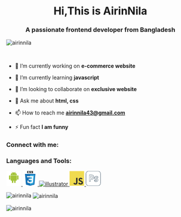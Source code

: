 <h1 align="center">Hi,This is AirinNila</h1>
<h3 align="center">A passionate frontend developer from Bangladesh</h3>

<p align="left"> <img src="https://komarev.com/ghpvc/?username=airinnila&label=Profile%20views&color=0e75b6&style=flat" alt="airinnila" /> </p>

<p align="left"> <a href="https://twitter.com/" target="blank"><img src="https://img.shields.io/twitter/follow/?logo=twitter&style=for-the-badge" alt="" /></a> </p>

- 🔭 I’m currently working on **e-commerce website**

- 🌱 I’m currently learning **javascript**

- 👯 I’m looking to collaborate on **exclusive website**

- 💬 Ask me about **html, css**

- 📫 How to reach me **airinnila43@gmail.com**

- ⚡ Fun fact **I am funny**

<h3 align="left">Connect with me:</h3>
<p align="left">
</p>

<h3 align="left">Languages and Tools:</h3>
<p align="left"> <a href="https://developer.android.com" target="_blank" rel="noreferrer"> <img src="https://raw.githubusercontent.com/devicons/devicon/master/icons/android/android-original-wordmark.svg" alt="android" width="40" height="40"/> </a> <a href="https://www.w3schools.com/css/" target="_blank" rel="noreferrer"> <img src="https://raw.githubusercontent.com/devicons/devicon/master/icons/css3/css3-original-wordmark.svg" alt="css3" width="40" height="40"/> </a> <a href="https://www.adobe.com/in/products/illustrator.html" target="_blank" rel="noreferrer"> <img src="https://www.vectorlogo.zone/logos/adobe_illustrator/adobe_illustrator-icon.svg" alt="illustrator" width="40" height="40"/> </a> <a href="https://developer.mozilla.org/en-US/docs/Web/JavaScript" target="_blank" rel="noreferrer"> <img src="https://raw.githubusercontent.com/devicons/devicon/master/icons/javascript/javascript-original.svg" alt="javascript" width="40" height="40"/> </a> <a href="https://www.photoshop.com/en" target="_blank" rel="noreferrer"> <img src="https://raw.githubusercontent.com/devicons/devicon/master/icons/photoshop/photoshop-line.svg" alt="photoshop" width="40" height="40"/> </a> </p>

<p><img align="left" src="https://github-readme-stats.vercel.app/api/top-langs?username=airinnila&show_icons=true&locale=en&layout=compact" alt="airinnila" /></p>

<p>&nbsp;<img align="center" src="https://github-readme-stats.vercel.app/api?username=airinnila&show_icons=true&locale=en" alt="airinnila" /></p>

<p><img align="center" src="https://github-readme-streak-stats.herokuapp.com/?user=airinnila&" alt="airinnila" /></p>
